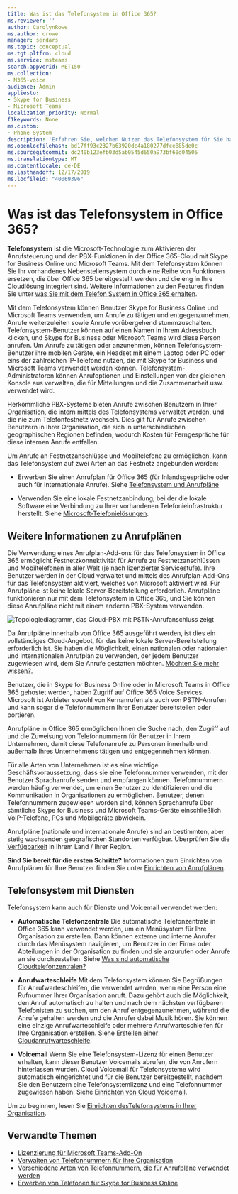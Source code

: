 ```yaml
---
title: Was ist das Telefonsystem in Office 365?
ms.reviewer: ''
author: CarolynRowe
ms.author: crowe
manager: serdars
ms.topic: conceptual
ms.tgt.pltfrm: cloud
ms.service: msteams
search.appverid: MET150
ms.collection:
- M365-voice
audience: Admin
appliesto:
- Skype for Business
- Microsoft Teams
localization_priority: Normal
f1keywords: None
ms.custom:
- Phone System
description: 'Erfahren Sie, welchen Nutzen das Telefonsystem für Sie hat. '
ms.openlocfilehash: bd17ff93c2327b63920dc4a180277dfce885de0c
ms.sourcegitcommit: dc240b123efb03d5ab0545d650a973bf60d04506
ms.translationtype: MT
ms.contentlocale: de-DE
ms.lasthandoff: 12/17/2019
ms.locfileid: "40069396"
---
```

# <a name="what-is-phone-system-in-office-365"></a>Was ist das Telefonsystem in Office 365?

**Telefonsystem** ist die Microsoft-Technologie zum Aktivieren der Anrufsteuerung und der PBX-Funktionen in der Office 365-Cloud mit Skype for Business Online und Microsoft Teams. Mit dem Telefonsystem können Sie Ihr vorhandenes Nebenstellensystem durch eine Reihe von Funktionen ersetzen, die über Office 365 bereitgestellt werden und die eng in Ihre Cloudlösung integriert sind. Weitere Informationen zu den Features finden Sie unter [was Sie mit dem Telefon System in Office 365 erhalten](here-s-what-you-get-with-phone-system.md).
  
Mit dem Telefonsystem können Benutzer Skype for Business Online und Microsoft Teams verwenden, um Anrufe zu tätigen und entgegenzunehmen, Anrufe weiterzuleiten sowie Anrufe vorübergehend stummzuschalten. Telefonsystem-Benutzer können auf einen Namen in Ihrem Adressbuch klicken, und Skype for Business oder Microsoft Teams wird diese Person anrufen. Um Anrufe zu tätigen oder anzunehmen, können Telefonsystem-Benutzer ihre mobilen Geräte, ein Headset mit einem Laptop oder PC oder eins der zahlreichen IP-Telefone nutzen, die mit Skype for Business und Microsoft Teams verwendet werden können. Telefonsystem-Administratoren können Anrufoptionen und Einstellungen von der gleichen Konsole aus verwalten, die für Mitteilungen und die Zusammenarbeit usw. verwendet wird.
  
Herkömmliche PBX-Systeme bieten Anrufe zwischen Benutzern in Ihrer Organisation, die intern mittels des Telefonsystems verwaltet werden, und die nie zum Telefonfestnetz wechseln. Dies gilt für Anrufe zwischen Benutzern in Ihrer Organisation, die sich in unterschiedlichen geographischen Regionen befinden, wodurch Kosten für Ferngespräche für diese internen Anrufe entfallen.
  
Um Anrufe an Festnetzanschlüsse und Mobiltelefone zu ermöglichen, kann das Telefonsystem auf zwei Arten an das Festnetz angebunden werden:
  
- Erwerben Sie einen Anrufplan für Office 365 (für Inlandsgespräche oder auch für internationale Anrufe). Siehe [Telefonsystem und Anrufpläne](calling-plan-landing-page.md)

- Verwenden Sie eine lokale Festnetzanbindung, bei der die lokale Software eine Verbindung zu Ihrer vorhandenen Telefonieinfrastruktur herstellt. Siehe [Microsoft-Telefonielösungen](https://docs.microsoft.com/SkypeForBusiness/hybrid/msft-telephony-solutions).

## <a name="more-about-calling-plans"></a>Weitere Informationen zu Anrufplänen

Die Verwendung eines Anrufplan-Add-ons für das Telefonsystem in Office 365 ermöglicht Festnetzkonnektivität für Anrufe zu Festnetzanschlüssen und Mobiltelefonen in aller Welt (je nach lizenzierter Servicestufe). Ihre Benutzer werden in der Cloud verwaltet und mittels des Anrufplan-Add-Ons für das Telefonsystem aktiviert, welches von Microsoft aktiviert wird. Für Anrufpläne ist keine lokale Server-Bereitstellung erforderlich. Anrufpläne funktionieren nur mit dem Telefonsystem in Office 365, und Sie können diese Anrufpläne nicht mit einem anderen PBX-System verwenden.

![Topologiediagramm, das Cloud-PBX mit PSTN-Anrufanschluss zeigt](media/3e847ec3-f441-4833-8616-c5ebab094e3e.png)

Da Anrufpläne innerhalb von Office 365 ausgeführt werden, ist dies ein vollständiges Cloud-Angebot, für das keine lokale Server-Bereitstellung erforderlich ist. Sie haben die Möglichkeit, einen nationalen oder nationalen und internationalen Anrufplan zu verwenden, der jedem Benutzer zugewiesen wird, dem Sie Anrufe gestatten möchten. [Möchten Sie mehr wissen?](calling-plan-landing-page.md).
  
Benutzer, die in Skype for Business Online oder in Microsoft Teams in Office 365 gehostet werden, haben Zugriff auf Office 365 Voice Services. Microsoft ist Anbieter sowohl von Kernanrufen als auch von PSTN-Anrufen und kann sogar die Telefonnummern Ihrer Benutzer bereitstellen oder portieren.
  
Anrufpläne in Office 365 ermöglichen Ihnen die Suche nach, den Zugriff auf und die Zuweisung von Telefonnummern für Benutzer in Ihrem Unternehmen, damit diese Telefonanrufe zu Personen innerhalb und außerhalb Ihres Unternehmens tätigen und entgegennehmen können.
  
Für alle Arten von Unternehmen ist es eine wichtige Geschäftsvoraussetzung, dass sie eine Telefonnummer verwenden, mit der Benutzer Sprachanrufe senden und empfangen können. Telefonnummern werden häufig verwendet, um einen Benutzer zu identifizieren und die Kommunikation in Organisationen zu ermöglichen. Benutzer, denen Telefonnummern zugewiesen worden sind, können Sprachanrufe über sämtliche Skype for Business und Microsoft Teams-Geräte einschließlich VoIP-Telefone, PCs und Mobilgeräte abwickeln.

Anrufpläne (nationale und internationale Anrufe) sind an bestimmten, aber stetig wachsenden geografischen Standorten verfügbar. Überprüfen Sie die [Verfügbarkeit](country-and-region-availability-for-audio-conferencing-and-calling-plans/country-and-region-availability-for-audio-conferencing-and-calling-plans.md) in Ihrem Land / Ihrer Region.

**Sind Sie bereit für die ersten Schritte?**  Informationen zum Einrichten von Anrufplänen für Ihre Benutzer finden Sie unter [Einrichten von Anrufplänen](set-up-calling-plans.md).  

## <a name="phone-system-with-services"></a>Telefonsystem mit Diensten

 Telefonsystem kann auch für Dienste und Voicemail verwendet werden:

- **Automatische Telefonzentrale** Die automatische Telefonzentrale in Office 365 kann verwendet werden, um ein Menüsystem für Ihre Organisation zu erstellen. Dann können externe und interne Anrufer durch das Menüsystem navigieren, um Benutzer in der Firma oder Abteilungen in der Organisation zu finden und sie anzurufen oder Anrufe an sie durchzustellen. Siehe [Was sind automatische Cloudtelefonzentralen?](what-are-phone-system-auto-attendants.md)

- **Anrufwarteschleife** Mit dem Telefonsystem können Sie Begrüßungen für Anrufwarteschleifen, die verwendet werden, wenn eine Person eine Rufnummer Ihrer Organisation anruft. Dazu gehört auch die Möglichkeit, den Anruf automatisch zu halten und nach dem nächsten verfügbaren Telefonisten zu suchen, um den Anruf entgegenzunehmen, während die Anrufe gehalten werden und die Anrufer dabei Musik hören. Sie können eine einzige Anrufwarteschleife oder mehrere Anrufwarteschleifen für Ihre Organisation erstellen. Siehe [Erstellen einer Cloudanrufwarteschleife](/SkypeForBusiness/what-is-phone-system-in-office-365/create-a-phone-system-call-queue).

- **Voicemail** Wenn Sie eine Telefonsystem-Lizenz für einen Benutzer erhalten, kann dieser Benutzer Voicemails abrufen, die von Anrufern hinterlassen wurden. Cloud Voicemail für Telefonsysteme wird automatisch eingerichtet und für die Benutzer bereitgestellt, nachdem Sie den Benutzern eine Telefonsystemlizenz und eine Telefonnummer zugewiesen haben. Siehe [Einrichten von Cloud Voicemail](set-up-phone-system-voicemail.md).

Um zu beginnen, lesen Sie [Einrichten desTelefonsystems in Ihrer Organisation](setting-up-your-phone-system.md).

## <a name="related-topics"></a>Verwandte Themen

- [Lizenzierung für Microsoft Teams-Add-On](teams-add-on-licensing/microsoft-teams-add-on-licensing.md)
- [Verwalten von Telefonnummern für Ihre Organisation](manage-phone-numbers-for-your-organization/manage-phone-numbers-for-your-organization.md)
- [Verschiedene Arten von Telefonnummern, die für Anrufpläne verwendet werden](different-kinds-of-phone-numbers-used-for-calling-plans.md)
- [Erwerben von Telefonen für Skype for Business Online](/skypeforbusiness/what-is-phone-system-in-office-365/getting-phones-for-skype-for-business-online/getting-phones-for-skype-for-business-online)
